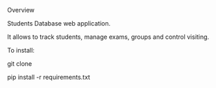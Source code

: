 Overview


Students Database web application.

It allows to track students, manage exams, groups and control visiting.

To install:

git clone

pip install -r requirements.txt





